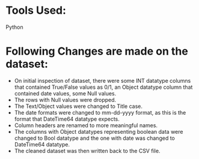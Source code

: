 # Tools Used:
Python

# Following Changes are made on the dataset:

+  On initial inspection of dataset, there were some INT datatype columns that contained True/False values as 0/1, an Object datatype column that contained date values, some Null values.
+  The rows with Null values were dropped.
+  The Text/Object values were changed to Title case.
+  The date formats were changed to mm-dd-yyyy format, as this is the format that DateTime64 datatype expects.
+  Column headers are renamed to more meaningful names.
+  The columns with Object datatypes representing boolean data were changed to Bool datatype and the one with date was changed to DateTime64 datatype.
+ The cleaned dataset was then written back to the CSV file.